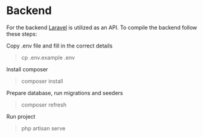 # Backend
For the backend [Laravel](https://github.com/laravel/framework) is utilized as an API. To compile the backend follow these steps:<br>

Copy .env file and fill in the correct details
> cp .env.example .env

Install composer
> composer install

Prepare database, run migrations and seeders
> composer refresh

Run project
> php artisan serve